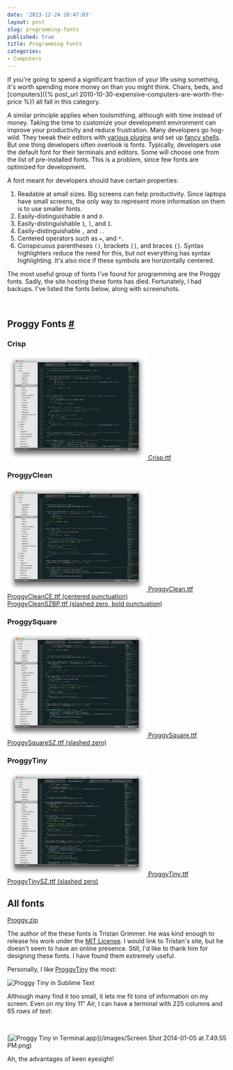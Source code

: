 ```yaml
---
date: '2013-12-24 20:47:03'
layout: post
slug: programming-fonts
published: true
title: Programming Fonts
categories:
- Computers
---
```


If you're going to spend a significant fraction of your life using something, it's worth spending more money on than you might think. Chairs, beds, and [computers]({% post_url 2010-10-30-expensive-computers-are-worth-the-price %}) all fall in this category. 

A similar principle applies when toolsmithing, although with time instead of money. Taking the time to customize your development environment can improve your productivity and reduce frustration. Many developers go hog-wild. They tweak their editors with [various plugins](https://sublime.wbond.net/browse/popular) and set up [fancy shells](https://github.com/robbyrussell/oh-my-zsh). But one thing developers often overlook is fonts. Typically, developers use the default font for their terminals and editors. Some will choose one from the list of pre-installed fonts. This is a problem, since few fonts are optimized for development.

A font meant for developers should have certain properties:

1. Readable at small sizes. Big screens can help productivity. Since laptops have small screens, the only way to represent more information on them is to use smaller fonts.
1. Easily-distinguishable `0` and `O`.
1. Easily-distinguishable `1`, `l`, and `I`.
1. Easily-distinguishable `,` and `.`.
1. Centered operators such as `=`, and `*`.
1. Conspicuous parentheses `()`, brackets `[]`, and braces `{}`. Syntax highlighters reduce the need for this, but not everything has syntax highlighting. It's also nice if these symbols are horizontally centered.

The most useful group of fonts I've found for programming are the Proggy fonts. Sadly, the site hosting these fonts has died. Fortunately, I had backups. I've listed the fonts below, along with screenshots.

<br />

<a id="fonts"></a>
## Proggy Fonts [#](#fonts)

<div class="row">
  <div class="col w3">
    <h3>Crisp</h3>
    <a href="/fonts/Crisp.png">
      <img alt="Crisp in Sublime Text" style="max-width: none; width: 320px; height: 240px;" src="/fonts/Crisp.png" />
    </a>
    <a href="/fonts/Crisp.ttf">Crisp.ttf</a>
  </div><div class="col w3">
    <h3>ProggyClean</h3>
    <a href="/fonts/ProggyClean.png">
      <img alt="ProggyTiny in Sublime Text" style="width: 320px; height: 240px;" src="/fonts/ProggyClean.png" />
    </a>
    <a href="/fonts/ProggyClean.ttf">ProggyClean.ttf</a><br />
    <a href="/fonts/ProggyCleanCE.ttf">ProggyCleanCE.ttf (centered punctuation)</a><br />
    <a href="/fonts/ProggyCleanSZBP.ttf">ProggyCleanSZBP.ttf (slashed zero, bold punctuation)</a><br />
  </div><div class="col w3">
    <h3>ProggySquare</h3>
    <a href="/fonts/ProggySquare.png">
      <img alt="ProggyTiny in Sublime Text" style="width: 320px; height: 240px;" src="/fonts/ProggySquare.png" />
    </a>
    <a href="/fonts/ProggySquare.ttf">ProggySquare.ttf</a><br />
    <a href="/fonts/ProggySquareSZ.ttf">ProggySquareSZ.ttf (slashed zero)</a><br />
  </div><div class="col w3">
    <h3>ProggyTiny</h3>
    <a href="/fonts/ProggyTiny.png">
      <img alt="ProggyTiny in Sublime Text" style="width: 320px; height: 240px;" src="/fonts/ProggyTiny.png" />
    </a>
    <a href="/fonts/ProggyTiny.ttf">ProggyTiny.ttf</a><br />
    <a href="/fonts/ProggyTinySZ.ttf">ProggyTinySZ.ttf (slashed zero)</a><br />
  </div>
</div>

<div class="row">
  <div class="col w3">
    <h2>All fonts</h2>
    <a href="/fonts/proggy.zip">Proggy.zip</a>
  </div>
</div>

The author of the these fonts is Tristan Grimmer. He was kind enough to release his work under the [MIT License](/fonts/License.txt). I would link to Tristan's site, but he doesn't seem to have an online presence. Still, I'd like to thank him for designing these fonts. I have found them extremely useful.


Personally, I like [ProggyTiny](/fonts/ProggyTiny.ttf) the most:

<img alt="Proggy Tiny in Sublime Text" src="/images/proggy_tiny_sublime.png" />

Although many find it too small, it lets me fit tons of information on my screen. Even on my tiny 11&rdquo; Air, I can have a terminal with 225 columns and 65 rows of text:

<br />

[<img alt="Proggy Tiny in Terminal.app" src="/images/Screen Shot 2014-01-05 at 7.49.55 PM.png" />](/images/Screen Shot 2014-01-05 at 7.49.55 PM.png)

Ah, the advantages of keen eyesight!
